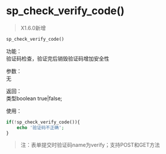 # sp_check_verify_code()

> X1.6.0新增

```php
sp_check_verify_code()
```

功能：  
验证码检查，验证完后销毁验证码增加安全性

参数：  
无

返回：  
类型boolean true|false;

使用：

```php
if(!sp_check_verify_code()){
    echo '验证码不正确';
}
```

> 注：表单提交时验证码name为verify；支持POST和GET方法